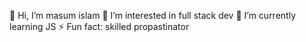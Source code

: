 👋 Hi, I’m masum islam
👀 I’m interested in full stack dev
🌱 I’m currently learning JS
⚡ Fun fact: skilled propastinator


<!---
codexmoni/codexmoni is a ✨ special ✨ repository because its `README.md` (this file) appears on your GitHub profile.
You can click the Preview link to take a look at your changes.
--->
